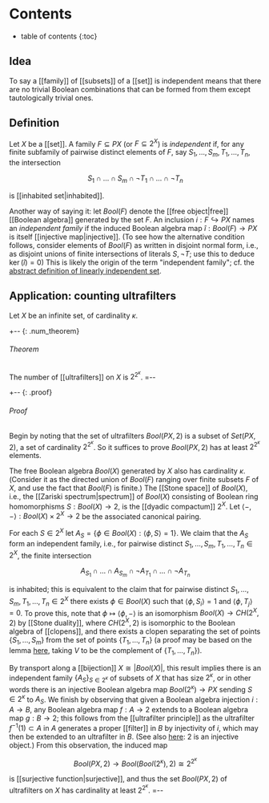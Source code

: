 # Contents 
* table of contents 
{:toc} 

## Idea 

To say a [[family]] of [[subsets]] of a [[set]] is independent means that there are no trivial Boolean combinations that can be formed from them except tautologically trivial ones. 

## Definition 

Let $X$ be a [[set]]. A family $F \subseteq P X$ (or $F \subseteq 2^X$) is *independent* if, for any finite subfamily of pairwise distinct elements of $F$, say $S_1, \ldots, S_m, T_1, \ldots, T_n$, the intersection 

$$S_1 \cap \ldots \cap S_m \cap \neg T_1 \cap \ldots \cap \neg T_n$$ 

is [[inhabited set|inhabited]]. 

Another way of saying it: let $Bool(F)$ denote the [[free object|free]] [[Boolean algebra]] generated by the set $F$. An inclusion $i: F \hookrightarrow P X$ names an *independent family* if the induced Boolean algebra map $\widehat{i}: Bool(F) \to P X$ is itself [[injective map|injective]]. (To see how the alternative condition follows, consider elements of $Bool(F)$ as written in disjoint normal form, i.e., as disjoint unions of finite intersections of literals $S, \neg T$; use this to deduce $\ker(\widehat{i}) = 0$) This is likely the origin of the term "independent family"; cf. the [abstract definition of linearly independent set](/nlab/show/linearly+independent+subset#abstractly).  

## Application: counting ultrafilters 

Let $X$ be an infinite set, of cardinality $\kappa$. 

+-- {: .num_theorem} 
###### Theorem 
The number of [[ultrafilters]] on $X$ is $2^{2^\kappa}$. 
=-- 

+-- {: .proof} 
###### Proof 
Begin by noting that the set of ultrafilters $Bool(P X, 2)$ is a subset of $Set(P X, 2)$, a set of cardinality $2^{2^\kappa}$. So it suffices to prove $Bool(P X, 2)$ has at least $2^{2^\kappa}$ elements. 

The free Boolean algebra $Bool(X)$ generated by $X$ also has cardinality $\kappa$. (Consider it as the directed union of $Bool(F)$ ranging over finite subsets $F$ of $X$, and use the fact that $Bool(F)$ is finite.) The [[Stone space]] of $Bool(X)$, i.e., the [[Zariski spectrum|spectrum]] of $Bool(X)$ consisting of Boolean ring homomorphisms $S: Bool(X) \to 2$, is the [[dyadic compactum]] $2^X$. Let $\langle -, - \rangle: Bool(X) \times 2^X \to 2$ be the associated canonical pairing. 

For each $S \in 2^X$ let $A_S = \{\phi \in Bool(X): \langle \phi, S \rangle = 1\}$. We claim that the $A_S$ form an independent family, i.e., for pairwise distinct $S_1, \ldots, S_m, T_1, \ldots, T_n \in 2^X$, the finite intersection 

$$A_{S_1} \cap \ldots \cap A_{S_m} \cap \neg A_{T_1} \cap \ldots \cap \neg A_{T_n}$$ 

is inhabited; this is equivalent to the claim that for pairwise distinct $S_1, \ldots, S_m, T_1, \ldots, T_n \in 2^X$ there exists $\phi \in Bool(X)$ such that $\langle \phi, S_i \rangle = 1$ and $\langle \phi, T_j \rangle = 0$. To prove this, note that $\phi \mapsto \langle \phi, - \rangle$ is an isomorphism $Bool(X) \to CH(2^X, 2)$ by [[Stone duality]], where $CH(2^X, 2)$ is isomorphic to the Boolean algebra of [[clopens]], and there exists a clopen separating the set of points $\{S_1,\ldots, S_m\}$ from the set of points $\{T_1, \ldots, T_n\}$ (a proof may be based on the lemma [here](/nlab/show/compact+Hausdorff+rings+are+profinite#compopen), taking $V$ to be the complement of $\{T_1, \ldots, T_n\}$). 

By transport along a [[bijection]] $X \cong |Bool(X)|$, this result implies there is an independent family $\{A_S\}_{S \in 2^\kappa}$ of subsets of $X$ that has size $2^\kappa$, or in other words there is an injective Boolean algebra map $Bool(2^\kappa) \to P X$ sending $S \in 2^\kappa$ to $A_S$. We finish by observing that given a Boolean algebra injection $i: A \to B$, any Boolean algebra map $f: A \to 2$ extends to a Boolean algebra map $g: B \to 2$; this follows from the [[ultrafilter principle]] as the ultrafilter $f^{-1}(1) \subset A$ in $A$ generates a proper [[filter]] in $B$ by injectivity of $i$, which may then be extended to an ultrafilter in $B$. (See also [here](/nlab/show/injective+object#in_boolean_algebras): $2$ is an injective object.) From this observation, the induced map 

$$Bool(P X, 2) \to Bool(Bool(2^\kappa), 2) \cong 2^{2^\kappa}$$ 

is [[surjective function|surjective]], and thus the set $Bool(P X, 2)$ of ultrafilters on $X$ has cardinality at least $2^{2^\kappa}$. 
=-- 
